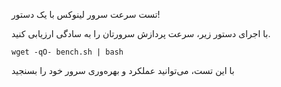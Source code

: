 تست سرعت سرور لینوکس با یک دستور!

با اجرای دستور زیر، سرعت پردازش سرورتان را به سادگی ارزیابی کنید.

```
wget -qO- bench.sh | bash
```
با این تست، می‌توانید عملکرد و بهره‌وری سرور خود را بسنجید
